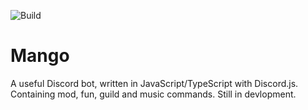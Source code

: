 ![Build](https://github.com/Ma15fo43/Mango/workflows/Build/badge.svg?branch=master)
# Mango 
A useful Discord bot, written in JavaScript/TypeScript with Discord.js.
Containing mod, fun, guild and music commands. Still in devlopment.
